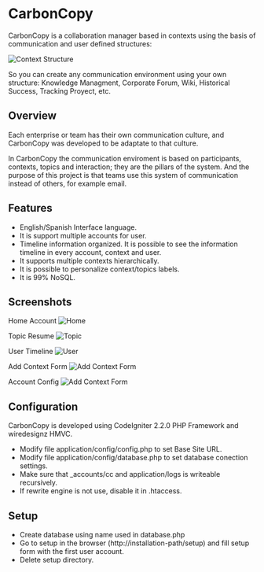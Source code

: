 CarbonCopy
===========

CarbonCopy is a collaboration manager based in contexts using the basis of communication and user defined structures:

![Context Structure](https://raw.githubusercontent.com/porquero/CarbonCopy/master/pub/readme/context-structure.png)

So you can create any communication environment using your own structure: Knowledge Managment, Corporate Forum,
 Wiki, Historical Success, Tracking Proyect, etc.


Overview
------------

Each enterprise or team has their own communication culture, and CarbonCopy was developed to be adaptate to
that culture.

In CarbonCopy the communication enviroment is based on participants, contexts, topics and interaction; they are the pillars of
the system. And the purpose of this project is that teams use this system of communication instead of others, for
example email.


Features
-----------

* English/Spanish Interface language.
* It is support multiple accounts for user.
* Timeline information organized. It is possible to see the information timeline in every account, context and user.
* It supports multiple contexts hierarchically.
* It is possible to personalize context/topics labels.
* It is 99% NoSQL.


Screenshots
---------------

Home Account
![Home](https://raw.githubusercontent.com/porquero/CarbonCopy/master/pub/screenshots/home.png)

Topic Resume
![Topic](https://raw.githubusercontent.com/porquero/CarbonCopy/master/pub/screenshots/topic.png)

User Timeline
![User](https://raw.githubusercontent.com/porquero/CarbonCopy/master/pub/screenshots/user.png)

Add Context Form
![Add Context Form](https://raw.githubusercontent.com/porquero/CarbonCopy/master/pub/screenshots/add-context.png)

Account Config
![Add Context Form](https://raw.githubusercontent.com/porquero/CarbonCopy/master/pub/screenshots/account-config.png)


Configuration
-----------------

CarbonCopy is developed using CodeIgniter 2.2.0 PHP Framework and wiredesignz HMVC.

* Modify file application/config/config.php to set Base Site URL.
* Modify file application/config/database.php to set database conection settings.
* Make sure that _accounts/cc and application/logs is writeable recursively.
* If rewrite engine is not use, disable it in .htaccess.


Setup
-------

* Create database using name used in database.php
* Go to setup in the browser (http://installation-path/setup) and fill setup form with the first user account.
* Delete setup directory.